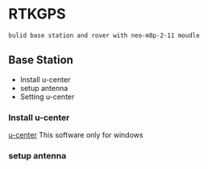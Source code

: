 # RTKGPS
    bulid base station and rover with neo-m8p-2-11 moudle


## Base Station
* Install u-center 
* setup antenna 
* Setting u-center

### Install u-center 
[u-center](https://www.u-blox.com/en/product/u-center)
This software only for windows

### setup antenna
    
    
    
